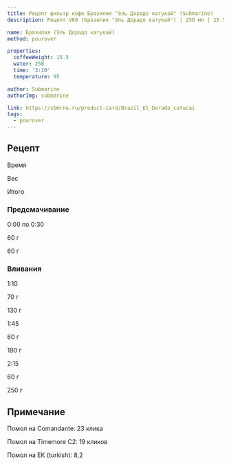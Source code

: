 ```yaml
---
title: Рецепт фильтр кофе Бразилия "Эль Дорадо катукай" (Submarine)
description: Рецепт V60 (Бразилия "Эль Дорадо катукай") | 250 мл | 15.5 г

name: Бразилия (Эль Дорадо катукай)
method: pourover

properties:
  coffeeWeight: 15.5
  water: 250
  time: '3:10'
  temperature: 95

author: Submarine
authorImg: submarine

link: https://sbmrne.ru/product-card/Brazil_El_Dorado_catucai
tags:
  - pourover
---
```


## Рецепт


<div class="time-line">

Время

Вес

Итого

</div>

### Предсмачивание

<div class="time-line">

0:00 по 0:30

60 г

60 г

</div>


### Вливания

<div class="time-line">

1:10

70 г

130 г

</div>

<div class="time-line">

1:45

60 г

190 г

</div>

<div class="time-line">

2:15

60 г

250 г

</div>


<div class="info-note">

## Примечание

Помол на Comandante: 23 клика

Помол на Timemore C2: 19 кликов

Помол на ЕК (turkish): 8,2
</div>
